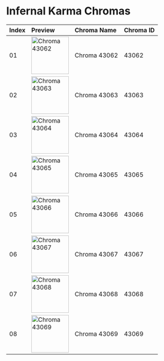 # Infernal Karma Chromas

| Index | Preview | Chroma Name | Chroma ID |
|:---|:---|:---|:---|
| 01 | <img src='https://raw.communitydragon.org/latest/plugins/rcp-be-lol-game-data/global/default/v1/champion-chroma-images/43/43062.png' alt='Chroma 43062' width='100'> | Chroma 43062 | 43062 |
| 02 | <img src='https://raw.communitydragon.org/latest/plugins/rcp-be-lol-game-data/global/default/v1/champion-chroma-images/43/43063.png' alt='Chroma 43063' width='100'> | Chroma 43063 | 43063 |
| 03 | <img src='https://raw.communitydragon.org/latest/plugins/rcp-be-lol-game-data/global/default/v1/champion-chroma-images/43/43064.png' alt='Chroma 43064' width='100'> | Chroma 43064 | 43064 |
| 04 | <img src='https://raw.communitydragon.org/latest/plugins/rcp-be-lol-game-data/global/default/v1/champion-chroma-images/43/43065.png' alt='Chroma 43065' width='100'> | Chroma 43065 | 43065 |
| 05 | <img src='https://raw.communitydragon.org/latest/plugins/rcp-be-lol-game-data/global/default/v1/champion-chroma-images/43/43066.png' alt='Chroma 43066' width='100'> | Chroma 43066 | 43066 |
| 06 | <img src='https://raw.communitydragon.org/latest/plugins/rcp-be-lol-game-data/global/default/v1/champion-chroma-images/43/43067.png' alt='Chroma 43067' width='100'> | Chroma 43067 | 43067 |
| 07 | <img src='https://raw.communitydragon.org/latest/plugins/rcp-be-lol-game-data/global/default/v1/champion-chroma-images/43/43068.png' alt='Chroma 43068' width='100'> | Chroma 43068 | 43068 |
| 08 | <img src='https://raw.communitydragon.org/latest/plugins/rcp-be-lol-game-data/global/default/v1/champion-chroma-images/43/43069.png' alt='Chroma 43069' width='100'> | Chroma 43069 | 43069 |
